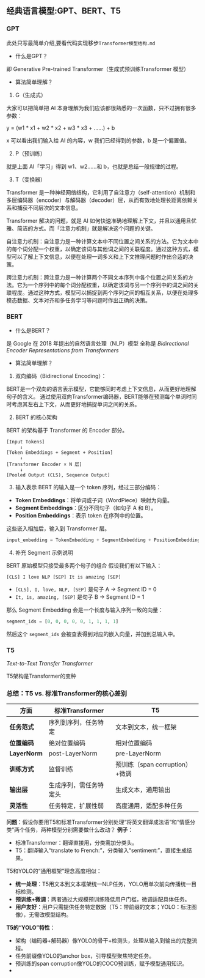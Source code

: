 ## 经典语言模型:GPT、BERT、T5

### GPT

此处只写最简单介绍,要看代码实现移步`Transformer模型结构.md`

- 什么是GPT？

即 Generative Pre-trained Transformer（生成式预训练Transformer 模型）

- 算法简单理解？

1. G（生成式）

大家可以把简单把 AI 本身理解为我们应该都很熟悉的一次函数，只不过拥有很多参数：

y = (w1 * x1 + w2 * x2 + w3 * x3 + ……) + b

x 可以看出我们输入给 AI 的内容，w 我们已经得到的参数，b 是一个偏置值。

2. P（预训练）

就是上面 AI「学习」得到 w1、w2……和 b，也就是总结一般规律的过程。

3. T（变换器）

Transformer 是一种神经网络结构，它利用了自注意力（self-attention）机制和多层编码器（encoder）与解码器（decoder）层，从而有效地处理长距离依赖关系和捕获不同层次的文本信息。

Transformer 解决的问题，就是 AI 如何快速准确地理解上下文，并且以通用且优雅、简洁的方式。而「注意力机制」就是解决这个问题的关键。

自注意力机制：自注意力是一种计算文本中不同位置之间关系的方法。它为文本中的每个词分配一个权重，以确定该词与其他词之间的关联程度。通过这种方式，模型可以了解上下文信息，以便在处理一词多义和上下文推理问题时作出合适的决策。

跨注意力机制：跨注意力是一种计算两个不同文本序列中各个位置之间关系的方法。它为一个序列中的每个词分配权重，以确定该词与另一个序列中的词之间的关联程度。通过这种方式，模型可以捕捉到两个序列之间的相互关系，以便在处理多模态数据、文本对齐和多任务学习等问题时作出正确的决策。

### BERT

- 什么是BERT？

是 Google 在 2018 年提出的自然语言处理（NLP）模型 全称是 *Bidirectional Encoder Representations from Transformers*

- 算法简单理解？

1. 双向编码（Bidirectional Encoding）：

BERT是一个双向的语言表示模型，它能够同时考虑上下文信息，从而更好地理解句子的含义。
通过使用双向Transformer编码器，BERT能够在预测每个单词时同时考虑其左右上下文，从而更好地捕捉单词之间的关系。

2. BERT 的核心架构

BERT 的架构基于 Transformer 的 Encoder 部分。

```text
[Input Tokens] 
     ↓
[Token Embeddings + Segment + Position]
     ↓
[Transformer Encoder × N 层]
     ↓
[Pooled Output (CLS), Sequence Output]
```

3. 输入表示
BERT 的输入是一个 token 序列，经过三部分编码：
- **Token Embeddings**：将单词或子词（WordPiece）映射为向量。
- **Segment Embeddings**：区分不同句子（如句子 A 和 B）。
- **Position Embeddings**：表示 token 在序列中的位置。

这些嵌入相加后，输入到 Transformer 层。

```python
input_embedding = TokenEmbedding + SegmentEmbedding + PositionEmbedding
```

4. 补充 Segment 示例说明

BERT 原始模型只接受最多两个句子的组合 假设我们有以下输入：

```text
[CLS] I love NLP [SEP] It is amazing [SEP]
```

- `[CLS], I, love, NLP, [SEP]` 是句子 A → Segment ID = 0
- `It, is, amazing, [SEP]` 是句子 B → Segment ID = 1

那么 Segment Embedding 会是一个长度与输入序列一致的向量：

```python
segment_ids = [0, 0, 0, 0, 0, 1, 1, 1, 1]
```

然后这个 `segment_ids` 会被查表得到对应的嵌入向量，并加到总输入中。

### T5


*Text-to-Text Transfer Transformer*

T5架构是Transformer的变种

### 总结：T5 vs. 标准Transformer的核心差别
| **方面**             | **标准Transformer**                     | **T5**                                     |
|----------------------|-----------------------------------------|--------------------------------------------|
| **任务范式**         | 序列到序列，任务特定                   | 文本到文本，统一框架                       |
| **位置编码**         | 绝对位置编码                           | 相对位置编码                               |
| **LayerNorm**        | post-LayerNorm                         | pre-LayerNorm                              |
| **训练方式**         | 监督训练                               | 预训练（span corruption）+微调             |
| **输出层**           | 生成序列，需任务特定头                 | 生成文本，通用输出                         |
| **灵活性**           | 任务特定，扩展性弱                     | 高度通用，适配多种任务                     |

**问题**：假设你要用T5和标准Transformer分别处理“将英文翻译成法语”和“情感分类”两个任务，两种模型分别需要做什么改动？
**例子**：
- 标准Transformer：翻译直接用，分类需加分类头。
- T5：翻译输入“translate to French:”，分类输入“sentiment:”，直接生成结果。

T5和YOLO的“通用框架”理念高度相似：
- **统一处理**：T5用文本到文本框架统一NLP任务，YOLO用单次前向传播统一目标检测。
- **预训练+微调**：两者通过大规模预训练降低用户门槛，微调适配具体任务。
- **用户友好**：用户只需提供任务特定数据（T5：带前缀的文本；YOLO：标注图像），无需改模型结构。

**T5的“YOLO”特性**：
- 架构（编码器+解码器）像YOLO的骨干+检测头，处理从输入到输出的完整流程。
- 任务前缀像YOLO的anchor box，引导模型聚焦特定任务。
- 预训练的span corruption像YOLO的COCO预训练，赋予模型通用知识。
- 
